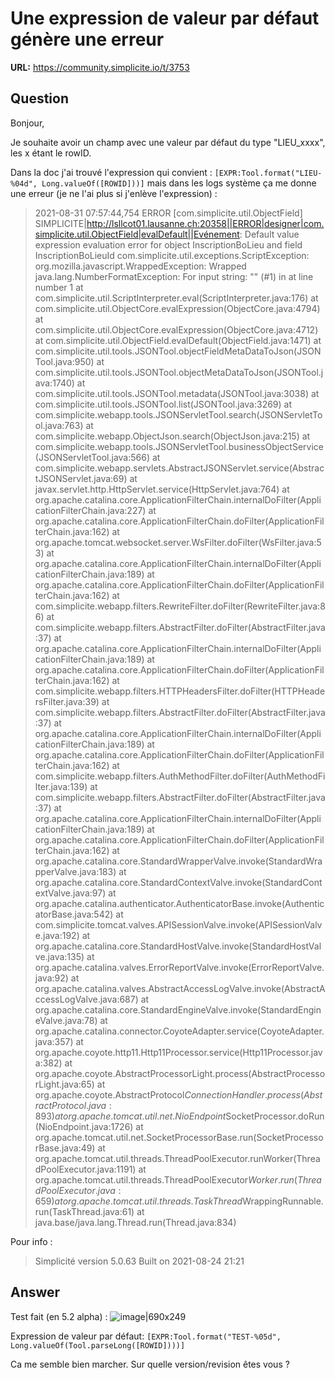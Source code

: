 # Une expression de valeur par défaut génère une erreur

**URL:** https://community.simplicite.io/t/3753

## Question
Bonjour,

Je  souhaite avoir un champ avec une valeur par défaut du type "LIEU_xxxx", les x étant le rowID.

Dans la doc j'ai trouvé l'expression qui convient : `[EXPR:Tool.format("LIEU-%04d", Long.valueOf([ROWID]))]` mais dans les logs système ça me donne une erreur (je ne l'ai plus si j'enlève l'expression) :

> 2021-08-31 07:57:44,754 ERROR [com.simplicite.util.ObjectField] SIMPLICITE|http://lsllcot01.lausanne.ch:20358||ERROR|designer|com.simplicite.util.ObjectField|evalDefault||Evénement: Default value expression evaluation error for object InscriptionBoLieu and field InscriptionBoLieuId
    com.simplicite.util.exceptions.ScriptException: org.mozilla.javascript.WrappedException: Wrapped java.lang.NumberFormatException: For input string: "" (<Unknown source>#1) in <Unknown source> at line number 1
     at com.simplicite.util.ScriptInterpreter.eval(ScriptInterpreter.java:176)
     at com.simplicite.util.ObjectCore.evalExpression(ObjectCore.java:4794)
     at com.simplicite.util.ObjectCore.evalExpression(ObjectCore.java:4712)
     at com.simplicite.util.ObjectField.evalDefault(ObjectField.java:1471)
     at com.simplicite.util.tools.JSONTool.objectFieldMetaDataToJson(JSONTool.java:950)
     at com.simplicite.util.tools.JSONTool.objectMetaDataToJson(JSONTool.java:1740)
     at com.simplicite.util.tools.JSONTool.metadata(JSONTool.java:3038)
     at com.simplicite.util.tools.JSONTool.list(JSONTool.java:3269)
     at com.simplicite.webapp.tools.JSONServletTool.search(JSONServletTool.java:763)
     at com.simplicite.webapp.ObjectJson.search(ObjectJson.java:215)
     at com.simplicite.webapp.tools.JSONServletTool.businessObjectService(JSONServletTool.java:566)
     at com.simplicite.webapp.servlets.AbstractJSONServlet.service(AbstractJSONServlet.java:69)
     at javax.servlet.http.HttpServlet.service(HttpServlet.java:764)
     at org.apache.catalina.core.ApplicationFilterChain.internalDoFilter(ApplicationFilterChain.java:227)
     at org.apache.catalina.core.ApplicationFilterChain.doFilter(ApplicationFilterChain.java:162)
     at org.apache.tomcat.websocket.server.WsFilter.doFilter(WsFilter.java:53)
     at org.apache.catalina.core.ApplicationFilterChain.internalDoFilter(ApplicationFilterChain.java:189)
     at org.apache.catalina.core.ApplicationFilterChain.doFilter(ApplicationFilterChain.java:162)
     at com.simplicite.webapp.filters.RewriteFilter.doFilter(RewriteFilter.java:86)
     at com.simplicite.webapp.filters.AbstractFilter.doFilter(AbstractFilter.java:37)
     at org.apache.catalina.core.ApplicationFilterChain.internalDoFilter(ApplicationFilterChain.java:189)
     at org.apache.catalina.core.ApplicationFilterChain.doFilter(ApplicationFilterChain.java:162)
     at com.simplicite.webapp.filters.HTTPHeadersFilter.doFilter(HTTPHeadersFilter.java:39)
     at com.simplicite.webapp.filters.AbstractFilter.doFilter(AbstractFilter.java:37)
     at org.apache.catalina.core.ApplicationFilterChain.internalDoFilter(ApplicationFilterChain.java:189)
     at org.apache.catalina.core.ApplicationFilterChain.doFilter(ApplicationFilterChain.java:162)
     at com.simplicite.webapp.filters.AuthMethodFilter.doFilter(AuthMethodFilter.java:139)
     at com.simplicite.webapp.filters.AbstractFilter.doFilter(AbstractFilter.java:37)
     at org.apache.catalina.core.ApplicationFilterChain.internalDoFilter(ApplicationFilterChain.java:189)
     at org.apache.catalina.core.ApplicationFilterChain.doFilter(ApplicationFilterChain.java:162)
     at org.apache.catalina.core.StandardWrapperValve.invoke(StandardWrapperValve.java:183)
     at org.apache.catalina.core.StandardContextValve.invoke(StandardContextValve.java:97)
     at org.apache.catalina.authenticator.AuthenticatorBase.invoke(AuthenticatorBase.java:542)
     at com.simplicite.tomcat.valves.APISessionValve.invoke(APISessionValve.java:192)
     at org.apache.catalina.core.StandardHostValve.invoke(StandardHostValve.java:135)
     at org.apache.catalina.valves.ErrorReportValve.invoke(ErrorReportValve.java:92)
     at org.apache.catalina.valves.AbstractAccessLogValve.invoke(AbstractAccessLogValve.java:687)
     at org.apache.catalina.core.StandardEngineValve.invoke(StandardEngineValve.java:78)
     at org.apache.catalina.connector.CoyoteAdapter.service(CoyoteAdapter.java:357)
     at org.apache.coyote.http11.Http11Processor.service(Http11Processor.java:382)
     at org.apache.coyote.AbstractProcessorLight.process(AbstractProcessorLight.java:65)
     at org.apache.coyote.AbstractProtocol$ConnectionHandler.process(AbstractProtocol.java:893)
     at org.apache.tomcat.util.net.NioEndpoint$SocketProcessor.doRun(NioEndpoint.java:1726)
     at org.apache.tomcat.util.net.SocketProcessorBase.run(SocketProcessorBase.java:49)
     at org.apache.tomcat.util.threads.ThreadPoolExecutor.runWorker(ThreadPoolExecutor.java:1191)
     at org.apache.tomcat.util.threads.ThreadPoolExecutor$Worker.run(ThreadPoolExecutor.java:659)
     at org.apache.tomcat.util.threads.TaskThread$WrappingRunnable.run(TaskThread.java:61)
     at java.base/java.lang.Thread.run(Thread.java:834)

Pour info :

> Simplicité version 5.0.63
Built on 2021-08-24 21:21

## Answer
Test fait (en 5.2 alpha) : 
![image|690x249](upload://bnOONp9tpFCMOW19sYilX2Nd6Zu.png)

Expression de valeur par défaut: `[EXPR:Tool.format("TEST-%05d", Long.valueOf(Tool.parseLong([ROWID])))]`

Ca me semble bien marcher. Sur quelle version/revision êtes vous ?

